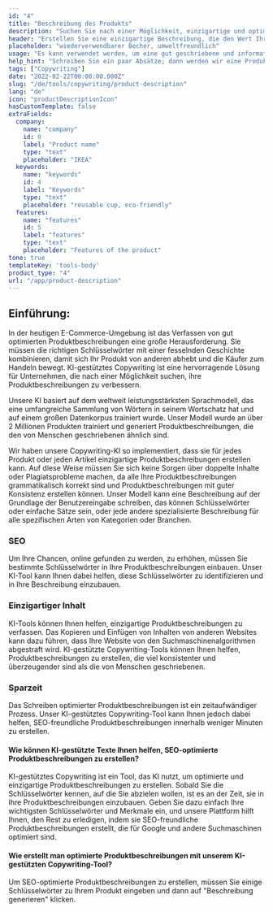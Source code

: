 ```yaml
---
id: "4"
title: "Beschreibung des Produkts"
description: "Suchen Sie nach einer Möglichkeit, einzigartige und optimierte Produktbeschreibungen zu erstellen? Dann sollten Sie KI-gestütztes Copywriting in Betracht ziehen. Dieses Tool nutzt KI, um Produktbeschreibungen zu erstellen, die auf Ihre spezifischen Keywords zugeschnitten sind."
header: "Erstellen Sie eine einzigartige Beschreibung, die den Wert Ihres Produkts vermarktet."
placeholder: "wiederverwendbarer Becher, umweltfreundlich"
usage: "Es kann verwendet werden, um eine gut geschriebene und informative Produktbeschreibung für Kleidungsstücke zu erstellen"
help_hint: "Schreiben Sie ein paar Absätze; dann werden wir eine Produktbeschreibung für den gegebenen Text erstellen."
tags: ["Copywriting"]
date: "2022-02-22T00:00:00.000Z"
slug: "/de/tools/copywriting/product-description"
lang: "de"
icon: "productDescriptionIcon"
hasCustomTemplate: false
extraFields:
  company:
    name: "company"
    id: 0
    label: "Product name"
    type: "text"
    placeholder: "IKEA"
  keywords:
    name: "keywords"
    id: 4
    label: "Keywords"
    type: "text"
    placeholder: "reusable cup, eco-friendly"
  features:
    name: "features"
    id: 5
    label: "features"
    type: "text"
    placeholder: "Features of the product"
tone: true
templateKey: 'tools-body'
product_type: "4"
url: "/app/product-description"
---
```


## Einführung:

In der heutigen E-Commerce-Umgebung ist das Verfassen von gut optimierten Produktbeschreibungen eine große Herausforderung. Sie müssen die richtigen Schlüsselwörter mit einer fesselnden Geschichte kombinieren, damit sich Ihr Produkt von anderen abhebt und die Käufer zum Handeln bewegt. KI-gestütztes Copywriting ist eine hervorragende Lösung für Unternehmen, die nach einer Möglichkeit suchen, ihre Produktbeschreibungen zu verbessern.

Unsere KI basiert auf dem weltweit leistungsstärksten Sprachmodell, das eine umfangreiche Sammlung von Wörtern in seinem Wortschatz hat und auf einem großen Datenkorpus trainiert wurde. Unser Modell wurde an über 2 Millionen Produkten trainiert und generiert Produktbeschreibungen, die den von Menschen geschriebenen ähnlich sind.

Wir haben unsere Copywriting-KI so implementiert, dass sie für jedes Produkt oder jeden Artikel einzigartige Produktbeschreibungen erstellen kann. Auf diese Weise müssen Sie sich keine Sorgen über doppelte Inhalte oder Plagiatsprobleme machen, da alle Ihre Produktbeschreibungen grammatikalisch korrekt sind und Produktbeschreibungen mit guter Konsistenz erstellen können. Unser Modell kann eine Beschreibung auf der Grundlage der Benutzereingabe schreiben, das können Schlüsselwörter oder einfache Sätze sein, oder jede andere spezialisierte Beschreibung für alle spezifischen Arten von Kategorien oder Branchen.

### SEO

Um Ihre Chancen, online gefunden zu werden, zu erhöhen, müssen Sie bestimmte Schlüsselwörter in Ihre Produktbeschreibungen einbauen. Unser KI-Tool kann Ihnen dabei helfen, diese Schlüsselwörter zu identifizieren und in Ihre Beschreibung einzubauen.

### Einzigartiger Inhalt

KI-Tools können Ihnen helfen, einzigartige Produktbeschreibungen zu verfassen. Das Kopieren und Einfügen von Inhalten von anderen Websites kann dazu führen, dass Ihre Website von den Suchmaschinenalgorithmen abgestraft wird. KI-gestützte Copywriting-Tools können Ihnen helfen, Produktbeschreibungen zu erstellen, die viel konsistenter und überzeugender sind als die von Menschen geschriebenen.

### Sparzeit

Das Schreiben optimierter Produktbeschreibungen ist ein zeitaufwändiger Prozess. Unser KI-gestütztes Copywriting-Tool kann Ihnen jedoch dabei helfen, SEO-freundliche Produktbeschreibungen innerhalb weniger Minuten zu erstellen.

#### Wie können KI-gestützte Texte Ihnen helfen, SEO-optimierte Produktbeschreibungen zu erstellen?

KI-gestütztes Copywriting ist ein Tool, das KI nutzt, um optimierte und einzigartige Produktbeschreibungen zu erstellen. Sobald Sie die Schlüsselwörter kennen, auf die Sie abzielen wollen, ist es an der Zeit, sie in Ihre Produktbeschreibungen einzubauen. Geben Sie dazu einfach Ihre wichtigsten Schlüsselwörter und Merkmale ein, und unsere Plattform hilft Ihnen, den Rest zu erledigen, indem sie SEO-freundliche Produktbeschreibungen erstellt, die für Google und andere Suchmaschinen optimiert sind.

#### Wie erstellt man optimierte Produktbeschreibungen mit unserem KI-gestützten Copywriting-Tool?

Um SEO-optimierte Produktbeschreibungen zu erstellen, müssen Sie einige Schlüsselwörter zu Ihrem Produkt eingeben und dann auf "Beschreibung generieren" klicken.
